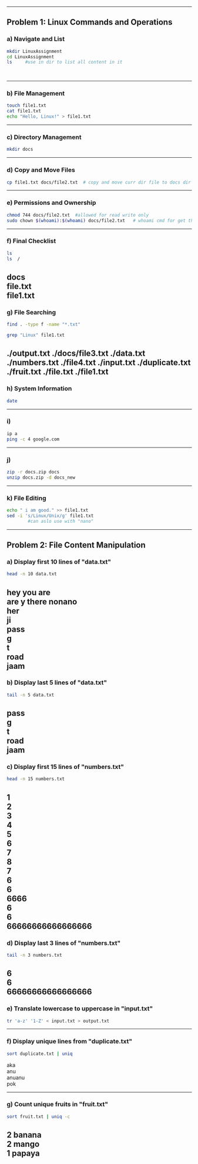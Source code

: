 

---

## Problem 1: Linux Commands and Operations

### a) Navigate and List

```bash
mkdir LinuxAssignment
cd LinuxAssignment           
ls     #use in dir to list all content in it        

       
```

---

### b) File Management

```bash
touch file1.txt      
cat file1.txt         
echo "Hello, Linux!" > file1.txt 
```

---

### c) Directory Management

```bash
mkdir docs
```

---

### d) Copy and Move Files

```bash
cp file1.txt docs/file2.txt  # copy and move curr dir file to docs dir as file2.txt  
```

---

### e) Permissions and Ownership

```bash
chmod 744 docs/file2.txt  #allowed for read write only             
sudo chown $(whoami):$(whoami) docs/file2.txt   # whoami cmd for get the curr user
```

---

### f) Final Checklist

```bash
ls           
ls  /                          
```


docs                
file.txt       
file1.txt      
---

### g) File Searching

```bash
find . -type f -name "*.txt"          

grep "Linux" file1.txt               
```
./output.txt
./docs/file3.txt
./data.txt
./numbers.txt
./file4.txt
./input.txt
./duplicate.txt
./fruit.txt
./file.txt
./file1.txt
---

### h) System Information

```bash
date         
```

---

### i) 

```bash
ip a                 
ping -c 4 google.com           
```

---

### j) 

```bash
zip -r docs.zip docs
unzip docs.zip -d docs_new      
```

---

### k) File Editing

```bash
echo " i am good." >> file1.txt    
sed -i 's/Linux/Unix/g' file1.txt       
        #can aslo use with "nano"        
```

---

## Problem 2: File Content Manipulation

### a) Display first 10 lines of "data.txt"

```bash
head -n 10 data.txt
```
hey you are  
are y there 
nonano  
her  
ji  
pass  
g  
t  
road  
jaam  
---

### b) Display last 5 lines of "data.txt"

```bash
tail -n 5 data.txt
```
pass  
g  
t  
road  
jaam  
---

### c) Display first 15 lines of "numbers.txt"

```bash
head -n 15 numbers.txt
```
1  
2  
3  
4  
5  
6  
7  
8  
7  
6  
6  
6666  
6  
6  
66666666666666666  
---

### d) Display last 3 lines of "numbers.txt"

```bash
tail -n 3 numbers.txt
```
6  
6  
66666666666666666  
---

### e) Translate lowercase to uppercase in "input.txt"

```bash
tr 'a-z' '1-Z' < input.txt > output.txt
```

---

### f) Display unique lines from "duplicate.txt"

```bash
sort duplicate.txt | uniq
```
aka  
anu  
anuanu  
pok  

---

### g) Count unique fruits in "fruit.txt"

```bash
sort fruit.txt | uniq -c
```

2 banana  
2 mango  
1 papaya  
---





